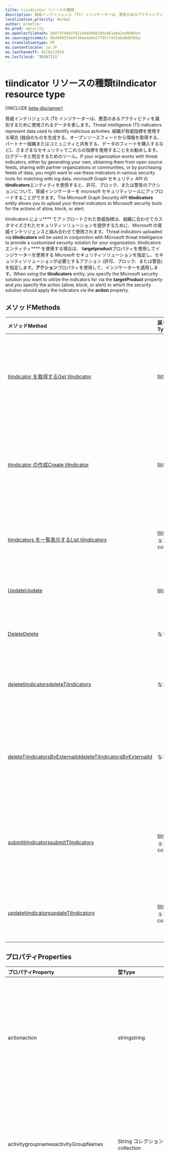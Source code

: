 ```yaml
---
title: tiindicator リソースの種類
description: 脅威インテリジェンス (TI) インジケーターは、悪意のあるアクティビティを識別するために使用されるデータを表します。 組織が脅威指標を使用する場合 (独自の情報を生成する、オープンソースフィードから取得する、パートナー組織またはコミュニティとの共有、またはデータのフィードを購入するなど)、多くの場合、これらの指標をさまざまなセキュリティで使用することが望まれます。ログデータと照合するためのツール。 Graph Security tiindicators エンティティを使用すると、許可、ブロック、または警告のアクションについて、脅威インジケーターを Microsoft セキュリティツールにアップロードできます。
localization_priority: Normal
author: preetikr
ms.prod: security
ms.openlocfilehash: 8b8f3fe9b37021a9dd90dc03e861a8a1ed9d69de
ms.sourcegitcommit: 88ddd033de0f36eedade277d57c922ebd0db5bba
ms.translationtype: MT
ms.contentlocale: ja-JP
ms.lasthandoff: 03/02/2019
ms.locfileid: "30367121"
---
```

# <a name="tiindicator-resource-type"></a><span data-ttu-id="66cae-105">tiindicator リソースの種類</span><span class="sxs-lookup"><span data-stu-id="66cae-105">tiIndicator resource type</span></span>

[!INCLUDE [beta-disclaimer](../../includes/beta-disclaimer.md)]

<span data-ttu-id="66cae-106">脅威インテリジェンス (TI) インジケーターは、悪意のあるアクティビティを識別するために使用されるデータを表します。</span><span class="sxs-lookup"><span data-stu-id="66cae-106">Threat intelligence (TI) indicators represent data used to identify malicious activities.</span></span> <span data-ttu-id="66cae-107">組織が脅威指標を使用する場合 (独自のものを生成する、オープンソースフィードから情報を取得する、パートナー組織またはコミュニティと共有する、データのフィードを購入するなど)、さまざまなセキュリティでこれらの指標を使用することをお勧めします。ログデータと照合するためのツール。</span><span class="sxs-lookup"><span data-stu-id="66cae-107">If your organization works with threat indicators, either by generating your own, obtaining them from open source feeds, sharing with partner organizations or communities, or by purchasing feeds of data, you might want to use these indicators in various security tools for matching with log data.</span></span> <span data-ttu-id="66cae-108">microsoft Graph セキュリティ API の**tiindicators**エンティティを使用すると、許可、ブロック、または警告のアクションについて、脅威インジケーターを microsoft セキュリティツールにアップロードすることができます。</span><span class="sxs-lookup"><span data-stu-id="66cae-108">The Microsoft Graph Security API **tiIndicators** entity allows you to upload your threat indicators to Microsoft security tools for the actions of allow, block, or alert.</span></span>

<span data-ttu-id="66cae-109">tiindicators によっ\*\*\*\* てアップロードされた脅威指標は、組織に合わせてカスタマイズされたセキュリティソリューションを提供するために、Microsoft の脅威インテリジェンスと組み合わせて使用されます。</span><span class="sxs-lookup"><span data-stu-id="66cae-109">Threat indicators uploaded via **tiIndicators** will be used in conjunction with Microsoft threat intelligence to provide a customized security solution for your organization.</span></span> <span data-ttu-id="66cae-110">tiindicators エンティティ\*\*\*\* を使用する場合は、 **targetproduct**プロパティを使用してインジケーターを使用する Microsoft セキュリティソリューションを指定し、セキュリティソリューションが必要とするアクション (許可、ブロック、または警告) を指定します。**アクション**プロパティを使用して、インジケーターを適用します。</span><span class="sxs-lookup"><span data-stu-id="66cae-110">When using the **tiIndicators** entity, you specify the Microsoft security solution you want to utilize the indicators for via the **targetProduct** property and you specify the action (allow, block, or alert) to which the security solution should apply the indicators via the **action** property.</span></span>

## <a name="methods"></a><span data-ttu-id="66cae-111">メソッド</span><span class="sxs-lookup"><span data-stu-id="66cae-111">Methods</span></span>

| <span data-ttu-id="66cae-112">メソッド</span><span class="sxs-lookup"><span data-stu-id="66cae-112">Method</span></span>       | <span data-ttu-id="66cae-113">戻り値の型</span><span class="sxs-lookup"><span data-stu-id="66cae-113">Return Type</span></span> | <span data-ttu-id="66cae-114">説明</span><span class="sxs-lookup"><span data-stu-id="66cae-114">Description</span></span> |
|:-------------|:------------|:------------|
| [<span data-ttu-id="66cae-115">tiindicator を取得する</span><span class="sxs-lookup"><span data-stu-id="66cae-115">Get tiIndicator</span></span>](../api/tiindicator-get.md) | [<span data-ttu-id="66cae-116">tiindicator</span><span class="sxs-lookup"><span data-stu-id="66cae-116">tiIndicator</span></span>](tiindicator.md) | <span data-ttu-id="66cae-117">tiindicator オブジェクトのプロパティとリレーションシップを読み取ります。</span><span class="sxs-lookup"><span data-stu-id="66cae-117">Read properties and relationships of tiIndicator object.</span></span> |
| [<span data-ttu-id="66cae-118">tiindicator の作成</span><span class="sxs-lookup"><span data-stu-id="66cae-118">Create tiIndicator</span></span>](../api/tiindicators-post.md) | [<span data-ttu-id="66cae-119">tiindicator</span><span class="sxs-lookup"><span data-stu-id="66cae-119">tiIndicator</span></span>](tiindicator.md) | <span data-ttu-id="66cae-120">tiindicator コレクションへの投稿によって、新しい tiindicator を作成します。</span><span class="sxs-lookup"><span data-stu-id="66cae-120">Create a new tiIndicator by posting to the tiIndicators collection.</span></span> |
| [<span data-ttu-id="66cae-121">tiindicators を一覧表示する</span><span class="sxs-lookup"><span data-stu-id="66cae-121">List tiIndicators</span></span>](../api/tiindicators-list.md) | <span data-ttu-id="66cae-122">[tiindicator](tiindicator.md)コレクション</span><span class="sxs-lookup"><span data-stu-id="66cae-122">[tiIndicator](tiindicator.md) collection</span></span> | <span data-ttu-id="66cae-123">tiindicator オブジェクトのコレクションを取得します。</span><span class="sxs-lookup"><span data-stu-id="66cae-123">Get a tiIndicator object collection.</span></span> |
| [<span data-ttu-id="66cae-124">Update</span><span class="sxs-lookup"><span data-stu-id="66cae-124">Update</span></span>](../api/tiindicator-update.md) | [<span data-ttu-id="66cae-125">tiindicator</span><span class="sxs-lookup"><span data-stu-id="66cae-125">tiIndicator</span></span>](tiindicator.md) | <span data-ttu-id="66cae-126">tiindicator オブジェクトを更新します。</span><span class="sxs-lookup"><span data-stu-id="66cae-126">Update tiIndicator object.</span></span> |
| [<span data-ttu-id="66cae-127">Delete</span><span class="sxs-lookup"><span data-stu-id="66cae-127">Delete</span></span>](../api/tiindicator-delete.md) | <span data-ttu-id="66cae-128">なし</span><span class="sxs-lookup"><span data-stu-id="66cae-128">None</span></span> | <span data-ttu-id="66cae-129">tiindicator オブジェクトを削除します。</span><span class="sxs-lookup"><span data-stu-id="66cae-129">Delete tiIndicator object.</span></span> |
|[<span data-ttu-id="66cae-130">deletetiindicators</span><span class="sxs-lookup"><span data-stu-id="66cae-130">deleteTiIndicators</span></span>](../api/tiindicator-deletetiindicators.md)|<span data-ttu-id="66cae-131">なし</span><span class="sxs-lookup"><span data-stu-id="66cae-131">None</span></span>| <span data-ttu-id="66cae-132">複数の tiindicator オブジェクトを削除します。</span><span class="sxs-lookup"><span data-stu-id="66cae-132">Delete multiple tiIndicator objects.</span></span>|
|[<span data-ttu-id="66cae-133">deleteTiIndicatorsByExternalId</span><span class="sxs-lookup"><span data-stu-id="66cae-133">deleteTiIndicatorsByExternalId</span></span>](../api/tiindicator-deletetiindicatorsbyexternalid.md)|<span data-ttu-id="66cae-134">なし</span><span class="sxs-lookup"><span data-stu-id="66cae-134">None</span></span>| <span data-ttu-id="66cae-135">`externalId`プロパティによって複数の tiindicator オブジェクトを削除します。</span><span class="sxs-lookup"><span data-stu-id="66cae-135">Delete multiple tiIndicator objects by the `externalId` property.</span></span>|
|[<span data-ttu-id="66cae-136">submittiindicators</span><span class="sxs-lookup"><span data-stu-id="66cae-136">submitTiIndicators</span></span>](../api/tiindicator-submittiindicators.md)|<span data-ttu-id="66cae-137">[tiindicator](tiindicator.md)コレクション</span><span class="sxs-lookup"><span data-stu-id="66cae-137">[tiIndicator](tiindicator.md) collection</span></span>|<span data-ttu-id="66cae-138">tiindicators コレクションを投稿して、新しい tiindicators を作成します。</span><span class="sxs-lookup"><span data-stu-id="66cae-138">Create new tiIndicators by posting a tiIndicators collection.</span></span>|
|[<span data-ttu-id="66cae-139">updatetiindicators</span><span class="sxs-lookup"><span data-stu-id="66cae-139">updateTiIndicators</span></span>](../api/tiindicator-updatetiindicators.md)|<span data-ttu-id="66cae-140">[tiindicator](tiindicator.md)コレクション</span><span class="sxs-lookup"><span data-stu-id="66cae-140">[tiIndicator](tiindicator.md) collection</span></span>| <span data-ttu-id="66cae-141">複数の tiindicator オブジェクトを更新します。</span><span class="sxs-lookup"><span data-stu-id="66cae-141">Update multiple tiIndicator objects.</span></span>|

## <a name="properties"></a><span data-ttu-id="66cae-142">プロパティ</span><span class="sxs-lookup"><span data-stu-id="66cae-142">Properties</span></span>

| <span data-ttu-id="66cae-143">プロパティ</span><span class="sxs-lookup"><span data-stu-id="66cae-143">Property</span></span>     | <span data-ttu-id="66cae-144">型</span><span class="sxs-lookup"><span data-stu-id="66cae-144">Type</span></span>        | <span data-ttu-id="66cae-145">説明</span><span class="sxs-lookup"><span data-stu-id="66cae-145">Description</span></span> |
|:-------------|:------------|:------------|
|<span data-ttu-id="66cae-146">action</span><span class="sxs-lookup"><span data-stu-id="66cae-146">action</span></span>|<span data-ttu-id="66cae-147">string</span><span class="sxs-lookup"><span data-stu-id="66cae-147">string</span></span>| <span data-ttu-id="66cae-148">インジケーターが targetproduct セキュリティツール内から一致した場合に適用するアクション。</span><span class="sxs-lookup"><span data-stu-id="66cae-148">The action to apply if the indicator is matched from within the targetProduct security tool.</span></span> <span data-ttu-id="66cae-149">使用可能な値は、`unknown`、`allow`、`block`、`alert` です。</span><span class="sxs-lookup"><span data-stu-id="66cae-149">Possible values are: `unknown`, `allow`, `block`, `alert`.</span></span> <span data-ttu-id="66cae-150">**必ず指定します。**</span><span class="sxs-lookup"><span data-stu-id="66cae-150">**Required.**</span></span>|
|<span data-ttu-id="66cae-151">activitygroupnames</span><span class="sxs-lookup"><span data-stu-id="66cae-151">activityGroupNames</span></span>|<span data-ttu-id="66cae-152">String コレクション</span><span class="sxs-lookup"><span data-stu-id="66cae-152">String collection</span></span>|<span data-ttu-id="66cae-153">脅威指標でカバーされる悪意のあるアクティビティを担当する、その当事者のためのサイバー脅威インテリジェンス名。</span><span class="sxs-lookup"><span data-stu-id="66cae-153">The cyber threat intelligence name(s) for the parties responsible for the malicious activity covered by the threat indicator.</span></span>|
|<span data-ttu-id="66cae-154">additionalinformation</span><span class="sxs-lookup"><span data-stu-id="66cae-154">additionalInformation</span></span>|<span data-ttu-id="66cae-155">String</span><span class="sxs-lookup"><span data-stu-id="66cae-155">String</span></span>|<span data-ttu-id="66cae-156">他の tiindicator プロパティでカバーされていない特別なデータが配置される可能性がある catchall 領域。</span><span class="sxs-lookup"><span data-stu-id="66cae-156">A catchall area into which extra data from the indicator not covered by the other tiIndicator properties may be placed.</span></span> <span data-ttu-id="66cae-157">通常、additionalinformation に配置されるデータは、targetproduct セキュリティツールでは使用されません。</span><span class="sxs-lookup"><span data-stu-id="66cae-157">Data placed into additionalInformation will typically not be utilized by the targetProduct security tool.</span></span>|
|<span data-ttu-id="66cae-158">azureTenantId</span><span class="sxs-lookup"><span data-stu-id="66cae-158">azureTenantId</span></span>|<span data-ttu-id="66cae-159">String</span><span class="sxs-lookup"><span data-stu-id="66cae-159">String</span></span>| <span data-ttu-id="66cae-160">インジケーターが取り込まれたのときに、システムによってスタンプされます。</span><span class="sxs-lookup"><span data-stu-id="66cae-160">Stamped by the system when the indicator is ingested.</span></span> <span data-ttu-id="66cae-161">送信クライアントの Azure Active Directory テナント id。</span><span class="sxs-lookup"><span data-stu-id="66cae-161">The Azure Active Directory tenant id of submitting client.</span></span> <span data-ttu-id="66cae-162">**必ず指定します。**</span><span class="sxs-lookup"><span data-stu-id="66cae-162">**Required.**</span></span>|
|<span data-ttu-id="66cae-163">confidence</span><span class="sxs-lookup"><span data-stu-id="66cae-163">confidence</span></span>|<span data-ttu-id="66cae-164">Int32</span><span class="sxs-lookup"><span data-stu-id="66cae-164">Int32</span></span>|<span data-ttu-id="66cae-165">インジケーター内のデータが悪意のある動作を正確に特定していることを表す整数。</span><span class="sxs-lookup"><span data-stu-id="66cae-165">An integer representing the confidence the data within the indicator accurately identifies malicious behavior.</span></span> <span data-ttu-id="66cae-166">指定できる値は 0 ~ 100 で、100は最高です。</span><span class="sxs-lookup"><span data-stu-id="66cae-166">Acceptable values are 0 – 100 with 100 being the highest.</span></span>|
|<span data-ttu-id="66cae-167">説明</span><span class="sxs-lookup"><span data-stu-id="66cae-167">description</span></span>|<span data-ttu-id="66cae-168">String</span><span class="sxs-lookup"><span data-stu-id="66cae-168">String</span></span>| <span data-ttu-id="66cae-169">インジケーターで表される脅威の簡単な説明 (100 文字以内)。</span><span class="sxs-lookup"><span data-stu-id="66cae-169">Brief description (100 characters or less) of the threat represented by the indicator.</span></span> <span data-ttu-id="66cae-170">**必ず指定します。**</span><span class="sxs-lookup"><span data-stu-id="66cae-170">**Required.**</span></span>|
|<span data-ttu-id="66cae-171">diamondModel</span><span class="sxs-lookup"><span data-stu-id="66cae-171">diamondModel</span></span>|<span data-ttu-id="66cae-172">string</span><span class="sxs-lookup"><span data-stu-id="66cae-172">string</span></span>|<span data-ttu-id="66cae-173">このインジケーターが存在する菱形モデルの領域。</span><span class="sxs-lookup"><span data-stu-id="66cae-173">The area of the Diamond Model in which this indicator exists.</span></span> <span data-ttu-id="66cae-174">可能な値は、`unknown`、`adversary`、`capability`、`infrastructure`、`victim` です。</span><span class="sxs-lookup"><span data-stu-id="66cae-174">Possible values are: `unknown`, `adversary`, `capability`, `infrastructure`, `victim`.</span></span>|
|<span data-ttu-id="66cae-175">expirationDateTime</span><span class="sxs-lookup"><span data-stu-id="66cae-175">expirationDateTime</span></span>|<span data-ttu-id="66cae-176">DateTimeOffset</span><span class="sxs-lookup"><span data-stu-id="66cae-176">DateTimeOffset</span></span>| <span data-ttu-id="66cae-177">インジケーターがいつ期限切れになるかを示す DateTime 文字列。</span><span class="sxs-lookup"><span data-stu-id="66cae-177">DateTime string indicating when the Indicator expires.</span></span> <span data-ttu-id="66cae-178">システム内の古いインジケーターが保持されないようにするには、すべてのインジケーターに有効期限が設定されている必要があります。</span><span class="sxs-lookup"><span data-stu-id="66cae-178">All indicators must have an expiration date to avoid stale indicators persisting in the system.</span></span> <span data-ttu-id="66cae-179">Timestamp 型は、ISO 8601 形式を使用して日付と時刻の情報を表し、常に UTC 時間です。</span><span class="sxs-lookup"><span data-stu-id="66cae-179">The Timestamp type represents date and time information using ISO 8601 format and is always in UTC time.</span></span> <span data-ttu-id="66cae-180">たとえば、2014 年 1 月 1 日午前 0 時 (UTC) は、次のようになります。`'2014-01-01T00:00:00Z'`</span><span class="sxs-lookup"><span data-stu-id="66cae-180">For example, midnight UTC on Jan 1, 2014 would look like this: `'2014-01-01T00:00:00Z'`.</span></span> <span data-ttu-id="66cae-181">**必ず指定します。**</span><span class="sxs-lookup"><span data-stu-id="66cae-181">**Required.**</span></span>|
|<span data-ttu-id="66cae-182">externalId</span><span class="sxs-lookup"><span data-stu-id="66cae-182">externalId</span></span>|<span data-ttu-id="66cae-183">String</span><span class="sxs-lookup"><span data-stu-id="66cae-183">String</span></span>| <span data-ttu-id="66cae-184">インジケーターをインジケータープロバイダーのシステム (例: 外部キー) に結びつける識別番号。</span><span class="sxs-lookup"><span data-stu-id="66cae-184">An identification number that ties the indicator back to the indicator provider’s system (e.g. a foreign key).</span></span> |
|<span data-ttu-id="66cae-185">id</span><span class="sxs-lookup"><span data-stu-id="66cae-185">id</span></span>|<span data-ttu-id="66cae-186">文字列</span><span class="sxs-lookup"><span data-stu-id="66cae-186">String</span></span>|<span data-ttu-id="66cae-187">インジケーターが取り込まれたの場合に、システムによって作成されます。</span><span class="sxs-lookup"><span data-stu-id="66cae-187">Created by the system when the indicator is ingested.</span></span> <span data-ttu-id="66cae-188">生成された GUID/一意の識別子。</span><span class="sxs-lookup"><span data-stu-id="66cae-188">Generated GUID/unique identifier.</span></span> <span data-ttu-id="66cae-189">読み取り専用です。</span><span class="sxs-lookup"><span data-stu-id="66cae-189">Read-only.</span></span>|
|<span data-ttu-id="66cae-190">ingestedDateTime</span><span class="sxs-lookup"><span data-stu-id="66cae-190">ingestedDateTime</span></span>|<span data-ttu-id="66cae-191">DateTimeOffset</span><span class="sxs-lookup"><span data-stu-id="66cae-191">DateTimeOffset</span></span>| <span data-ttu-id="66cae-192">インジケーターが取り込まれたのときに、システムによってスタンプされます。</span><span class="sxs-lookup"><span data-stu-id="66cae-192">Stamped by the system when the indicator is ingested.</span></span> <span data-ttu-id="66cae-193">Timestamp 型は、ISO 8601 形式を使用して日付と時刻の情報を表し、常に UTC 時間です。</span><span class="sxs-lookup"><span data-stu-id="66cae-193">The Timestamp type represents date and time information using ISO 8601 format and is always in UTC time.</span></span> <span data-ttu-id="66cae-194">たとえば、2014 年 1 月 1 日午前 0 時 (UTC) は、次のようになります。`'2014-01-01T00:00:00Z'`</span><span class="sxs-lookup"><span data-stu-id="66cae-194">For example, midnight UTC on Jan 1, 2014 would look like this: `'2014-01-01T00:00:00Z'`</span></span>|
|<span data-ttu-id="66cae-195">isActive</span><span class="sxs-lookup"><span data-stu-id="66cae-195">isActive</span></span>|<span data-ttu-id="66cae-196">Boolean</span><span class="sxs-lookup"><span data-stu-id="66cae-196">Boolean</span></span>| <span data-ttu-id="66cae-197">システム内のインジケーターを非アクティブ化するために使用されます。</span><span class="sxs-lookup"><span data-stu-id="66cae-197">Used to deactivate indicators within system.</span></span> <span data-ttu-id="66cae-198">既定では、送信されたインジケーターはすべてアクティブとして設定されます。</span><span class="sxs-lookup"><span data-stu-id="66cae-198">By default, any indicator submitted is set as active.</span></span> <span data-ttu-id="66cae-199">ただし、プロバイダーは、この設定を使用した既存のインジケーターを ' False ' に送信して、システム内のインジケーターを非アクティブ化することができます。</span><span class="sxs-lookup"><span data-stu-id="66cae-199">However, providers may submit existing indicators with this set to ‘False’ to deactivate indicators in the system.</span></span>|
|<span data-ttu-id="66cae-200">"出てきたチェイン"</span><span class="sxs-lookup"><span data-stu-id="66cae-200">killChain</span></span>|<span data-ttu-id="66cae-201">String コレクション</span><span class="sxs-lookup"><span data-stu-id="66cae-201">String collection</span></span>|<span data-ttu-id="66cae-202">このインジケーターが対象とする、キルチェーン上の点または点を表す文字列の JSON 配列。</span><span class="sxs-lookup"><span data-stu-id="66cae-202">A JSON array of strings that describes which point or points on the Kill Chain this indicator targets.</span></span> <span data-ttu-id="66cae-203">正確な値については、以下の「次を参照してください」を参照してください。</span><span class="sxs-lookup"><span data-stu-id="66cae-203">See ‘killChain values’ below for exact values.</span></span> |
|<span data-ttu-id="66cae-204">knownfalse 陽性</span><span class="sxs-lookup"><span data-stu-id="66cae-204">knownFalsePositives</span></span>|<span data-ttu-id="66cae-205">String</span><span class="sxs-lookup"><span data-stu-id="66cae-205">String</span></span>|<span data-ttu-id="66cae-206">インジケーターが誤検知を引き起こす可能性があるシナリオ。</span><span class="sxs-lookup"><span data-stu-id="66cae-206">Scenarios in which the indicator may cause false positives.</span></span> <span data-ttu-id="66cae-207">これは、人間が判読できるテキストである必要があります。</span><span class="sxs-lookup"><span data-stu-id="66cae-207">This should be human-readable text.</span></span>|
|<span data-ttu-id="66cae-208">lastReportedDateTime</span><span class="sxs-lookup"><span data-stu-id="66cae-208">lastReportedDateTime</span></span>|<span data-ttu-id="66cae-209">DateTimeOffset</span><span class="sxs-lookup"><span data-stu-id="66cae-209">DateTimeOffset</span></span>|<span data-ttu-id="66cae-210">最後にインジケーターが表示された時刻。</span><span class="sxs-lookup"><span data-stu-id="66cae-210">The last time the indicator was seen.</span></span> <span data-ttu-id="66cae-211">Timestamp 型は、ISO 8601 形式を使用して日付と時刻の情報を表し、常に UTC 時間です。</span><span class="sxs-lookup"><span data-stu-id="66cae-211">The Timestamp type represents date and time information using ISO 8601 format and is always in UTC time.</span></span> <span data-ttu-id="66cae-212">たとえば、2014 年 1 月 1 日午前 0 時 (UTC) は、次のようになります。`'2014-01-01T00:00:00Z'`</span><span class="sxs-lookup"><span data-stu-id="66cae-212">For example, midnight UTC on Jan 1, 2014 would look like this: `'2014-01-01T00:00:00Z'`</span></span>|
|<span data-ttu-id="66cae-213">悪意のある refrefamilynames</span><span class="sxs-lookup"><span data-stu-id="66cae-213">malwareFamilyNames</span></span>|<span data-ttu-id="66cae-214">String コレクション</span><span class="sxs-lookup"><span data-stu-id="66cae-214">String collection</span></span>|<span data-ttu-id="66cae-215">インジケーターに関連付けられたマルウェアファミリ名 (存在する場合)。</span><span class="sxs-lookup"><span data-stu-id="66cae-215">The malware family name associated with an indicator if it exists.</span></span> <span data-ttu-id="66cae-216">microsoft では、Windows Defender セキュリティインテリジェンスの[脅威の百科事典](https://www.microsoft.com/wdsi/threats)を使用して検出できる場合は、microsoft マルウェアファミリ名を推奨しています。</span><span class="sxs-lookup"><span data-stu-id="66cae-216">Microsoft prefers the Microsoft malware family name if at all possible which can be found via the Windows Defender Security Intelligence [threat encyclopedia](https://www.microsoft.com/wdsi/threats).</span></span>|
|<span data-ttu-id="66cae-217">「いいえ veonly」</span><span class="sxs-lookup"><span data-stu-id="66cae-217">passiveOnly</span></span>|<span data-ttu-id="66cae-218">Boolean</span><span class="sxs-lookup"><span data-stu-id="66cae-218">Boolean</span></span> |<span data-ttu-id="66cae-219">エンドユーザーに表示されるイベントをインジケーターがトリガーするかどうかを決定します。</span><span class="sxs-lookup"><span data-stu-id="66cae-219">Determines if the indicator should trigger an event that is visible to an end-user.</span></span> <span data-ttu-id="66cae-220">[true] に設定されている場合、セキュリティツールは、' hit ' が発生したことをエンドユーザーに通知しません。</span><span class="sxs-lookup"><span data-stu-id="66cae-220">When set to ‘true,’ security tools will not notify the end user that a ‘hit’ has occurred.</span></span> <span data-ttu-id="66cae-221">これは、通常、一致が発生したが、その操作は実行されないことをログに記録するセキュリティ製品によって、監査またはサイレントモードとして扱われます。</span><span class="sxs-lookup"><span data-stu-id="66cae-221">This is most often treated as audit or silent mode by security products where they will simply log that a match occurred but will not perform the action.</span></span> <span data-ttu-id="66cae-222">既定値は false です。</span><span class="sxs-lookup"><span data-stu-id="66cae-222">Default value is false.</span></span> |
|<span data-ttu-id="66cae-223">重大度</span><span class="sxs-lookup"><span data-stu-id="66cae-223">severity</span></span>|<span data-ttu-id="66cae-224">Int32</span><span class="sxs-lookup"><span data-stu-id="66cae-224">Int32</span></span>| <span data-ttu-id="66cae-225">インジケーター内のデータによって識別される、悪意のある動作の重要度を表す整数。</span><span class="sxs-lookup"><span data-stu-id="66cae-225">An integer representing the severity of the malicious behavior identified by the data within the indicator.</span></span> <span data-ttu-id="66cae-226">指定可能な値は0–5で、5は最も深刻であり、0はまったく重要ではありません。</span><span class="sxs-lookup"><span data-stu-id="66cae-226">Acceptable values are 0 – 5 where 5 is the most severe and zero is not severe at all.</span></span> <span data-ttu-id="66cae-227">既定値は3です。</span><span class="sxs-lookup"><span data-stu-id="66cae-227">Default value is 3.</span></span> |
|<span data-ttu-id="66cae-228">tags</span><span class="sxs-lookup"><span data-stu-id="66cae-228">tags</span></span>|<span data-ttu-id="66cae-229">String コレクション</span><span class="sxs-lookup"><span data-stu-id="66cae-229">String collection</span></span>|<span data-ttu-id="66cae-230">任意のタグ/キーワードを格納する文字列の JSON 配列。</span><span class="sxs-lookup"><span data-stu-id="66cae-230">A JSON array of strings that stores arbitrary tags/keywords.</span></span> |
|<span data-ttu-id="66cae-231">targetproduct</span><span class="sxs-lookup"><span data-stu-id="66cae-231">targetProduct</span></span>|<span data-ttu-id="66cae-232">String</span><span class="sxs-lookup"><span data-stu-id="66cae-232">String</span></span>|<span data-ttu-id="66cae-233">インジケーターを適用する1つのセキュリティ製品を表す文字列型 (string) の値を指定します。</span><span class="sxs-lookup"><span data-stu-id="66cae-233">A string value representing a single security product to which the indicator should be applied.</span></span> <span data-ttu-id="66cae-234">指定できる値は`Azure Sentinel`次のとおりです。</span><span class="sxs-lookup"><span data-stu-id="66cae-234">Acceptable values are: `Azure Sentinel`.</span></span> <span data-ttu-id="66cae-235">**Required**</span><span class="sxs-lookup"><span data-stu-id="66cae-235">**Required**</span></span>|
|<span data-ttu-id="66cae-236">threatType</span><span class="sxs-lookup"><span data-stu-id="66cae-236">threatType</span></span>|<span data-ttu-id="66cae-237">String</span><span class="sxs-lookup"><span data-stu-id="66cae-237">String</span></span>| <span data-ttu-id="66cae-238">各インジケーターには、有効なインジケーターの脅威の種類が含まれている必要があります。</span><span class="sxs-lookup"><span data-stu-id="66cae-238">Each indicator must have a valid Indicator Threat Type.</span></span> <span data-ttu-id="66cae-239">可能な値は、`Botnet`、`C2`、`CryptoMining`、`Darknet`、`DDoS`、`MaliciousUrl`、`Malware`、`Phishing`、`Proxy`、`PUA`、`WatchList` です。</span><span class="sxs-lookup"><span data-stu-id="66cae-239">Possible values are: `Botnet`, `C2`, `CryptoMining`, `Darknet`, `DDoS`, `MaliciousUrl`, `Malware`, `Phishing`, `Proxy`, `PUA`, `WatchList`.</span></span> <span data-ttu-id="66cae-240">**必ず指定します。**</span><span class="sxs-lookup"><span data-stu-id="66cae-240">**Required.**</span></span> |
|<span data-ttu-id="66cae-241">tlpLevel</span><span class="sxs-lookup"><span data-stu-id="66cae-241">tlpLevel</span></span>|<span data-ttu-id="66cae-242">string</span><span class="sxs-lookup"><span data-stu-id="66cae-242">string</span></span>| <span data-ttu-id="66cae-243">インジケーターのトラフィックライトプロトコルの値。</span><span class="sxs-lookup"><span data-stu-id="66cae-243">Traffic Light Protocol value for the indicator.</span></span> <span data-ttu-id="66cae-244">可能な値は、`unknown`、`white`、`green`、`amber`、`red` です。</span><span class="sxs-lookup"><span data-stu-id="66cae-244">Possible values are: `unknown`, `white`, `green`, `amber`, `red`.</span></span> <span data-ttu-id="66cae-245">**必ず指定します。**</span><span class="sxs-lookup"><span data-stu-id="66cae-245">**Required.**</span></span>|

### <a name="indicator-observables---email"></a><span data-ttu-id="66cae-246">インジケーター Observables-電子メール</span><span class="sxs-lookup"><span data-stu-id="66cae-246">Indicator Observables - Email</span></span>

| <span data-ttu-id="66cae-247">プロパティ</span><span class="sxs-lookup"><span data-stu-id="66cae-247">Property</span></span>     | <span data-ttu-id="66cae-248">型</span><span class="sxs-lookup"><span data-stu-id="66cae-248">Type</span></span>        | <span data-ttu-id="66cae-249">説明</span><span class="sxs-lookup"><span data-stu-id="66cae-249">Description</span></span> |
|:-------------|:------------|:------------|
|<span data-ttu-id="66cae-250">emailencoding</span><span class="sxs-lookup"><span data-stu-id="66cae-250">emailEncoding</span></span>|<span data-ttu-id="66cae-251">String</span><span class="sxs-lookup"><span data-stu-id="66cae-251">String</span></span>|<span data-ttu-id="66cae-252">電子メールで使用されるテキストエンコードの種類。</span><span class="sxs-lookup"><span data-stu-id="66cae-252">The type of text encoding used in the email.</span></span>|
|<span data-ttu-id="66cae-253">emaillanguage</span><span class="sxs-lookup"><span data-stu-id="66cae-253">emailLanguage</span></span>|<span data-ttu-id="66cae-254">String</span><span class="sxs-lookup"><span data-stu-id="66cae-254">String</span></span>|<span data-ttu-id="66cae-255">電子メールの言語。</span><span class="sxs-lookup"><span data-stu-id="66cae-255">The language of the email.</span></span>|
|<span data-ttu-id="66cae-256">emailrecipient</span><span class="sxs-lookup"><span data-stu-id="66cae-256">emailRecipient</span></span>|<span data-ttu-id="66cae-257">String</span><span class="sxs-lookup"><span data-stu-id="66cae-257">String</span></span>|<span data-ttu-id="66cae-258">受信者の電子メールアドレス。</span><span class="sxs-lookup"><span data-stu-id="66cae-258">Recipient email address.</span></span>|
|<span data-ttu-id="66cae-259">emailSenderAddress</span><span class="sxs-lookup"><span data-stu-id="66cae-259">emailSenderAddress</span></span>|<span data-ttu-id="66cae-260">String</span><span class="sxs-lookup"><span data-stu-id="66cae-260">String</span></span>|<span data-ttu-id="66cae-261">attacker& # 124; 犠牲者の電子メールアドレス。</span><span class="sxs-lookup"><span data-stu-id="66cae-261">Email address of the attacker&#124;victim.</span></span>|
|<span data-ttu-id="66cae-262">emailsendername</span><span class="sxs-lookup"><span data-stu-id="66cae-262">emailSenderName</span></span>|<span data-ttu-id="66cae-263">String</span><span class="sxs-lookup"><span data-stu-id="66cae-263">String</span></span>|<span data-ttu-id="66cae-264">attacker& # 124; 犠牲者の表示名。</span><span class="sxs-lookup"><span data-stu-id="66cae-264">Displayed name of the attacker&#124;victim.</span></span>|
|<span data-ttu-id="66cae-265">emailsourcedomain</span><span class="sxs-lookup"><span data-stu-id="66cae-265">emailSourceDomain</span></span>|<span data-ttu-id="66cae-266">String</span><span class="sxs-lookup"><span data-stu-id="66cae-266">String</span></span>|<span data-ttu-id="66cae-267">電子メールで使用されるドメイン。</span><span class="sxs-lookup"><span data-stu-id="66cae-267">Domain used in the email.</span></span>|
|<span data-ttu-id="66cae-268">emailSourceIpAddress</span><span class="sxs-lookup"><span data-stu-id="66cae-268">emailSourceIpAddress</span></span>|<span data-ttu-id="66cae-269">String</span><span class="sxs-lookup"><span data-stu-id="66cae-269">String</span></span>|<span data-ttu-id="66cae-270">電子メールの送信元 IP アドレス。</span><span class="sxs-lookup"><span data-stu-id="66cae-270">Source IP address of email.</span></span>|
|<span data-ttu-id="66cae-271">emailSubject</span><span class="sxs-lookup"><span data-stu-id="66cae-271">emailSubject</span></span>|<span data-ttu-id="66cae-272">String</span><span class="sxs-lookup"><span data-stu-id="66cae-272">String</span></span>|<span data-ttu-id="66cae-273">電子メールの件名。</span><span class="sxs-lookup"><span data-stu-id="66cae-273">Subject line of email.</span></span>|
|<span data-ttu-id="66cae-274">emailxmailer</span><span class="sxs-lookup"><span data-stu-id="66cae-274">emailXMailer</span></span>|<span data-ttu-id="66cae-275">String</span><span class="sxs-lookup"><span data-stu-id="66cae-275">String</span></span>|<span data-ttu-id="66cae-276">電子メールで使用される X メーラの値。</span><span class="sxs-lookup"><span data-stu-id="66cae-276">X-Mailer value used in the email.</span></span>|

### <a name="indicator-observables---file"></a><span data-ttu-id="66cae-277">インジケーター Observables-ファイル</span><span class="sxs-lookup"><span data-stu-id="66cae-277">Indicator Observables - File</span></span>

| <span data-ttu-id="66cae-278">プロパティ</span><span class="sxs-lookup"><span data-stu-id="66cae-278">Property</span></span>     | <span data-ttu-id="66cae-279">型</span><span class="sxs-lookup"><span data-stu-id="66cae-279">Type</span></span>        | <span data-ttu-id="66cae-280">説明</span><span class="sxs-lookup"><span data-stu-id="66cae-280">Description</span></span> |
|:-------------|:------------|:------------|
|<span data-ttu-id="66cae-281">fileCompileDateTime</span><span class="sxs-lookup"><span data-stu-id="66cae-281">fileCompileDateTime</span></span>|<span data-ttu-id="66cae-282">DateTimeOffset</span><span class="sxs-lookup"><span data-stu-id="66cae-282">DateTimeOffset</span></span>|<span data-ttu-id="66cae-283">ファイルがコンパイルされた日時。</span><span class="sxs-lookup"><span data-stu-id="66cae-283">DateTime when the file was compiled.</span></span> <span data-ttu-id="66cae-284">Timestamp 型は、ISO 8601 形式を使用して日付と時刻の情報を表し、常に UTC 時間です。</span><span class="sxs-lookup"><span data-stu-id="66cae-284">The Timestamp type represents date and time information using ISO 8601 format and is always in UTC time.</span></span> <span data-ttu-id="66cae-285">たとえば、2014 年 1 月 1 日午前 0 時 (UTC) は、次のようになります。`'2014-01-01T00:00:00Z'`</span><span class="sxs-lookup"><span data-stu-id="66cae-285">For example, midnight UTC on Jan 1, 2014 would look like this: `'2014-01-01T00:00:00Z'`</span></span>|
|<span data-ttu-id="66cae-286">fileCreatedDateTime</span><span class="sxs-lookup"><span data-stu-id="66cae-286">fileCreatedDateTime</span></span>|<span data-ttu-id="66cae-287">DateTimeOffset</span><span class="sxs-lookup"><span data-stu-id="66cae-287">DateTimeOffset</span></span>| <span data-ttu-id="66cae-288">ファイルが作成された日時。Timestamp 型は、ISO 8601 形式を使用して日付と時刻の情報を表し、常に UTC 時間です。</span><span class="sxs-lookup"><span data-stu-id="66cae-288">DateTime when the file was created.The Timestamp type represents date and time information using ISO 8601 format and is always in UTC time.</span></span> <span data-ttu-id="66cae-289">たとえば、2014 年 1 月 1 日午前 0 時 (UTC) は、次のようになります。`'2014-01-01T00:00:00Z'`</span><span class="sxs-lookup"><span data-stu-id="66cae-289">For example, midnight UTC on Jan 1, 2014 would look like this: `'2014-01-01T00:00:00Z'`</span></span>|
|<span data-ttu-id="66cae-290">fileHashType</span><span class="sxs-lookup"><span data-stu-id="66cae-290">fileHashType</span></span>|<span data-ttu-id="66cae-291">string</span><span class="sxs-lookup"><span data-stu-id="66cae-291">string</span></span>| <span data-ttu-id="66cae-292">filehashvalue に格納されているハッシュの種類。</span><span class="sxs-lookup"><span data-stu-id="66cae-292">The type of hash stored in fileHashValue.</span></span> <span data-ttu-id="66cae-293">可能な値は、`unknown`、`sha1`、`sha256`、`md5`、`authenticodeHash256`、`lsHash`、`ctph` です。</span><span class="sxs-lookup"><span data-stu-id="66cae-293">Possible values are: `unknown`, `sha1`, `sha256`, `md5`, `authenticodeHash256`, `lsHash`, `ctph`.</span></span>|
|<span data-ttu-id="66cae-294">filehashvalue</span><span class="sxs-lookup"><span data-stu-id="66cae-294">fileHashValue</span></span>|<span data-ttu-id="66cae-295">String</span><span class="sxs-lookup"><span data-stu-id="66cae-295">String</span></span>| <span data-ttu-id="66cae-296">ファイルハッシュ値。</span><span class="sxs-lookup"><span data-stu-id="66cae-296">The file hash value.</span></span>|
|<span data-ttu-id="66cae-297">filemutexname</span><span class="sxs-lookup"><span data-stu-id="66cae-297">fileMutexName</span></span>|<span data-ttu-id="66cae-298">String</span><span class="sxs-lookup"><span data-stu-id="66cae-298">String</span></span>| <span data-ttu-id="66cae-299">ファイルベースの検出で使用されるミューテックス名。</span><span class="sxs-lookup"><span data-stu-id="66cae-299">Mutex name used in file-based detections.</span></span>|
|<span data-ttu-id="66cae-300">fileName</span><span class="sxs-lookup"><span data-stu-id="66cae-300">fileName</span></span>|<span data-ttu-id="66cae-301">String</span><span class="sxs-lookup"><span data-stu-id="66cae-301">String</span></span>|<span data-ttu-id="66cae-302">マークがファイルベースの場合は、ファイルの名前。</span><span class="sxs-lookup"><span data-stu-id="66cae-302">Name of the file if the indicator is file-based.</span></span> <span data-ttu-id="66cae-303">複数のファイル名をコンマで区切ることができます。</span><span class="sxs-lookup"><span data-stu-id="66cae-303">Multiple file names may be delimited by commas.</span></span> |
|<span data-ttu-id="66cae-304">filepacker</span><span class="sxs-lookup"><span data-stu-id="66cae-304">filePacker</span></span>|<span data-ttu-id="66cae-305">String</span><span class="sxs-lookup"><span data-stu-id="66cae-305">String</span></span>|<span data-ttu-id="66cae-306">対象のファイルをビルドするために使用される packer。</span><span class="sxs-lookup"><span data-stu-id="66cae-306">The packer used to build the file in question.</span></span>|
|<span data-ttu-id="66cae-307">パス</span><span class="sxs-lookup"><span data-stu-id="66cae-307">filePath</span></span>|<span data-ttu-id="66cae-308">String</span><span class="sxs-lookup"><span data-stu-id="66cae-308">String</span></span>|<span data-ttu-id="66cae-309">危険を示しているファイルのパス。</span><span class="sxs-lookup"><span data-stu-id="66cae-309">Path of file indicating compromise.</span></span> <span data-ttu-id="66cae-310">Windows または \* nix スタイルパスの場合があります。</span><span class="sxs-lookup"><span data-stu-id="66cae-310">May be a Windows or \*nix style path.</span></span>|
|<span data-ttu-id="66cae-311">fileSize</span><span class="sxs-lookup"><span data-stu-id="66cae-311">fileSize</span></span>|<span data-ttu-id="66cae-312">Int64</span><span class="sxs-lookup"><span data-stu-id="66cae-312">Int64</span></span>|<span data-ttu-id="66cae-313">ファイルのサイズ (バイト単位)。</span><span class="sxs-lookup"><span data-stu-id="66cae-313">Size of the file in bytes.</span></span>|
|<span data-ttu-id="66cae-314">fileType</span><span class="sxs-lookup"><span data-stu-id="66cae-314">fileType</span></span>|<span data-ttu-id="66cae-315">String</span><span class="sxs-lookup"><span data-stu-id="66cae-315">String</span></span>| <span data-ttu-id="66cae-316">ファイルの種類の説明テキスト。</span><span class="sxs-lookup"><span data-stu-id="66cae-316">Text description of the type of file.</span></span> <span data-ttu-id="66cae-317">たとえば、「Word 文書」や「バイナリ」などです。</span><span class="sxs-lookup"><span data-stu-id="66cae-317">For example, “Word Document” or “Binary”.</span></span>|

### <a name="indicator-observables---network"></a><span data-ttu-id="66cae-318">インジケーター Observables-ネットワーク</span><span class="sxs-lookup"><span data-stu-id="66cae-318">Indicator Observables - Network</span></span>

| <span data-ttu-id="66cae-319">プロパティ</span><span class="sxs-lookup"><span data-stu-id="66cae-319">Property</span></span>     | <span data-ttu-id="66cae-320">型</span><span class="sxs-lookup"><span data-stu-id="66cae-320">Type</span></span>        | <span data-ttu-id="66cae-321">説明</span><span class="sxs-lookup"><span data-stu-id="66cae-321">Description</span></span> |
|:-------------|:------------|:------------|
|<span data-ttu-id="66cae-322">domainName</span><span class="sxs-lookup"><span data-stu-id="66cae-322">domainName</span></span>|<span data-ttu-id="66cae-323">String</span><span class="sxs-lookup"><span data-stu-id="66cae-323">String</span></span>|<span data-ttu-id="66cae-324">このインジケーターに関連付けられているドメイン名。</span><span class="sxs-lookup"><span data-stu-id="66cae-324">Domain name associated with this indicator.</span></span> <span data-ttu-id="66cae-325">topleveldomain の形式にする必要があります (たとえば、baddomain.domain.net)。</span><span class="sxs-lookup"><span data-stu-id="66cae-325">Should be of the format subdomain.domain.topleveldomain (For example, baddomain.domain.net)</span></span>|
|<span data-ttu-id="66cae-326">networkCidrBlock</span><span class="sxs-lookup"><span data-stu-id="66cae-326">networkCidrBlock</span></span>|<span data-ttu-id="66cae-327">String</span><span class="sxs-lookup"><span data-stu-id="66cae-327">String</span></span>| <span data-ttu-id="66cae-328">このインジケーターで参照されているネットワークの CIDR ブロック表記表現。</span><span class="sxs-lookup"><span data-stu-id="66cae-328">CIDR Block notation representation of the network referenced in this indicator.</span></span> <span data-ttu-id="66cae-329">送信元と送信先を識別できない場合にのみ使用します。</span><span class="sxs-lookup"><span data-stu-id="66cae-329">Use only if the Source and Destination cannot be identified.</span></span> |
|<span data-ttu-id="66cae-330">networkdestinationasn</span><span class="sxs-lookup"><span data-stu-id="66cae-330">networkDestinationAsn</span></span>|<span data-ttu-id="66cae-331">Int32</span><span class="sxs-lookup"><span data-stu-id="66cae-331">Int32</span></span>|<span data-ttu-id="66cae-332">インジケーターで参照されているネットワークの宛先自律システム識別子。</span><span class="sxs-lookup"><span data-stu-id="66cae-332">The destination autonomous system identifier of the network referenced in the indicator.</span></span>|
|<span data-ttu-id="66cae-333">networkDestinationCidrBlock</span><span class="sxs-lookup"><span data-stu-id="66cae-333">networkDestinationCidrBlock</span></span>|<span data-ttu-id="66cae-334">String</span><span class="sxs-lookup"><span data-stu-id="66cae-334">String</span></span>|<span data-ttu-id="66cae-335">このインジケーターに含まれる、宛先ネットワークの CIDR ブロック表記表現。</span><span class="sxs-lookup"><span data-stu-id="66cae-335">CIDR Block notation representation of the destination network in this indicator.</span></span>|
|<span data-ttu-id="66cae-336">networkDestinationIPv4</span><span class="sxs-lookup"><span data-stu-id="66cae-336">networkDestinationIPv4</span></span>|<span data-ttu-id="66cae-337">String</span><span class="sxs-lookup"><span data-stu-id="66cae-337">String</span></span>|<span data-ttu-id="66cae-338">IPv4 IP アドレスの宛先。</span><span class="sxs-lookup"><span data-stu-id="66cae-338">IPv4 IP address destination.</span></span>|
|<span data-ttu-id="66cae-339">networkDestinationIPv6</span><span class="sxs-lookup"><span data-stu-id="66cae-339">networkDestinationIPv6</span></span>|<span data-ttu-id="66cae-340">String</span><span class="sxs-lookup"><span data-stu-id="66cae-340">String</span></span>|<span data-ttu-id="66cae-341">IPv6 IP アドレスの宛先。</span><span class="sxs-lookup"><span data-stu-id="66cae-341">IPv6 IP address destination.</span></span>|
|<span data-ttu-id="66cae-342">networkdestinationport</span><span class="sxs-lookup"><span data-stu-id="66cae-342">networkDestinationPort</span></span>|<span data-ttu-id="66cae-343">Int32</span><span class="sxs-lookup"><span data-stu-id="66cae-343">Int32</span></span>|<span data-ttu-id="66cae-344">TCP ポートの宛先。</span><span class="sxs-lookup"><span data-stu-id="66cae-344">TCP port destination.</span></span>|
|<span data-ttu-id="66cae-345">networkIPv4</span><span class="sxs-lookup"><span data-stu-id="66cae-345">networkIPv4</span></span>|<span data-ttu-id="66cae-346">String</span><span class="sxs-lookup"><span data-stu-id="66cae-346">String</span></span>| <span data-ttu-id="66cae-347">IPv4 IP アドレス。</span><span class="sxs-lookup"><span data-stu-id="66cae-347">IPv4 IP address.</span></span> <span data-ttu-id="66cae-348">送信元と送信先を識別できない場合にのみ使用します。</span><span class="sxs-lookup"><span data-stu-id="66cae-348">Use only if the Source and Destination cannot be identified.</span></span> |
|<span data-ttu-id="66cae-349">networkIPv6</span><span class="sxs-lookup"><span data-stu-id="66cae-349">networkIPv6</span></span>|<span data-ttu-id="66cae-350">String</span><span class="sxs-lookup"><span data-stu-id="66cae-350">String</span></span>| <span data-ttu-id="66cae-351">IPv6 IP アドレス。</span><span class="sxs-lookup"><span data-stu-id="66cae-351">IPv6 IP address.</span></span> <span data-ttu-id="66cae-352">送信元と送信先を識別できない場合にのみ使用します。</span><span class="sxs-lookup"><span data-stu-id="66cae-352">Use only if the Source and Destination cannot be identified.</span></span> |
|<span data-ttu-id="66cae-353">networkport</span><span class="sxs-lookup"><span data-stu-id="66cae-353">networkPort</span></span>|<span data-ttu-id="66cae-354">Int32</span><span class="sxs-lookup"><span data-stu-id="66cae-354">Int32</span></span>| <span data-ttu-id="66cae-355">TCP ポート。</span><span class="sxs-lookup"><span data-stu-id="66cae-355">TCP port.</span></span> <span data-ttu-id="66cae-356">送信元と送信先を識別できない場合にのみ使用します。</span><span class="sxs-lookup"><span data-stu-id="66cae-356">Use only if the Source and Destination cannot be identified.</span></span> |
|<span data-ttu-id="66cae-357">networkprotocol</span><span class="sxs-lookup"><span data-stu-id="66cae-357">networkProtocol</span></span>|<span data-ttu-id="66cae-358">Int32</span><span class="sxs-lookup"><span data-stu-id="66cae-358">Int32</span></span>|<span data-ttu-id="66cae-359">IPv4 ヘッダーの protocol フィールドの10進表現。</span><span class="sxs-lookup"><span data-stu-id="66cae-359">Decimal representation of the protocol field in the IPv4 header.</span></span>|
|<span data-ttu-id="66cae-360">networksourceasn</span><span class="sxs-lookup"><span data-stu-id="66cae-360">networkSourceAsn</span></span>|<span data-ttu-id="66cae-361">Int32</span><span class="sxs-lookup"><span data-stu-id="66cae-361">Int32</span></span>|<span data-ttu-id="66cae-362">インジケーターで参照されているネットワークの送信元の自律システム識別子。</span><span class="sxs-lookup"><span data-stu-id="66cae-362">The source autonomous system identifier of the network referenced in the indicator.</span></span>|
|<span data-ttu-id="66cae-363">networksourc要素 drblock</span><span class="sxs-lookup"><span data-stu-id="66cae-363">networkSourceCidrBlock</span></span>|<span data-ttu-id="66cae-364">String</span><span class="sxs-lookup"><span data-stu-id="66cae-364">String</span></span>|<span data-ttu-id="66cae-365">このインジケーターに表示されるソースネットワークの CIDR ブロック表記</span><span class="sxs-lookup"><span data-stu-id="66cae-365">CIDR Block notation representation of the source network in this indicator</span></span>|
|<span data-ttu-id="66cae-366">networkSourceIPv4</span><span class="sxs-lookup"><span data-stu-id="66cae-366">networkSourceIPv4</span></span>|<span data-ttu-id="66cae-367">String</span><span class="sxs-lookup"><span data-stu-id="66cae-367">String</span></span>|<span data-ttu-id="66cae-368">IPv4 IP アドレスソース。</span><span class="sxs-lookup"><span data-stu-id="66cae-368">IPv4 IP Address source.</span></span>|
|<span data-ttu-id="66cae-369">networkSourceIPv6</span><span class="sxs-lookup"><span data-stu-id="66cae-369">networkSourceIPv6</span></span>|<span data-ttu-id="66cae-370">String</span><span class="sxs-lookup"><span data-stu-id="66cae-370">String</span></span>|<span data-ttu-id="66cae-371">IPv6 IP アドレスソース。</span><span class="sxs-lookup"><span data-stu-id="66cae-371">IPv6 IP Address source.</span></span>|
|<span data-ttu-id="66cae-372">networksourceport</span><span class="sxs-lookup"><span data-stu-id="66cae-372">networkSourcePort</span></span>|<span data-ttu-id="66cae-373">Int32</span><span class="sxs-lookup"><span data-stu-id="66cae-373">Int32</span></span>|<span data-ttu-id="66cae-374">TCP ポートのソース。</span><span class="sxs-lookup"><span data-stu-id="66cae-374">TCP port source.</span></span>|
|<span data-ttu-id="66cae-375">url</span><span class="sxs-lookup"><span data-stu-id="66cae-375">url</span></span>|<span data-ttu-id="66cae-376">文字列型 (String)</span><span class="sxs-lookup"><span data-stu-id="66cae-376">String</span></span>|<span data-ttu-id="66cae-377">Uniform resource Locator。</span><span class="sxs-lookup"><span data-stu-id="66cae-377">Uniform Resource Locator.</span></span> <span data-ttu-id="66cae-378">この URL は、RFC 1738 に準拠している必要があります。</span><span class="sxs-lookup"><span data-stu-id="66cae-378">This URL must comply with RFC 1738.</span></span>|
|<span data-ttu-id="66cae-379">userAgent</span><span class="sxs-lookup"><span data-stu-id="66cae-379">userAgent</span></span>|<span data-ttu-id="66cae-380">String</span><span class="sxs-lookup"><span data-stu-id="66cae-380">String</span></span>|<span data-ttu-id="66cae-381">危険を示している可能性がある web 要求のユーザーエージェント文字列。</span><span class="sxs-lookup"><span data-stu-id="66cae-381">User-Agent string from a web request that could indicate compromise.</span></span>|

### <a name="diamondmodel-values"></a><span data-ttu-id="66cae-382">diamondModel の値</span><span class="sxs-lookup"><span data-stu-id="66cae-382">diamondModel values</span></span>

<span data-ttu-id="66cae-383">このモデルの詳細については、[ダイヤモンドモデル](http://diamondmodel.org)を参照してください。</span><span class="sxs-lookup"><span data-stu-id="66cae-383">For information about this model, see [The Diamond Model](http://diamondmodel.org).</span></span>

| <span data-ttu-id="66cae-384">値</span><span class="sxs-lookup"><span data-stu-id="66cae-384">Values</span></span> | <span data-ttu-id="66cae-385">説明</span><span class="sxs-lookup"><span data-stu-id="66cae-385">Description</span></span> |
|:-------|:------------|
|<span data-ttu-id="66cae-386">攻撃</span><span class="sxs-lookup"><span data-stu-id="66cae-386">adversary</span></span>|<span data-ttu-id="66cae-387">このマークは、敵対について説明します。</span><span class="sxs-lookup"><span data-stu-id="66cae-387">The indicator describes the adversary.</span></span>|
|<span data-ttu-id="66cae-388">capability</span><span class="sxs-lookup"><span data-stu-id="66cae-388">capability</span></span>|<span data-ttu-id="66cae-389">インジケーターは敵対機の機能です。</span><span class="sxs-lookup"><span data-stu-id="66cae-389">Indicator is a capability of the adversary.</span></span>|
|<span data-ttu-id="66cae-390">構築</span><span class="sxs-lookup"><span data-stu-id="66cae-390">infrastructure</span></span>|<span data-ttu-id="66cae-391">このインジケーターは、敵対のインフラストラクチャを示しています。</span><span class="sxs-lookup"><span data-stu-id="66cae-391">The indicator describes infrastructure of the adversary.</span></span>|
|<span data-ttu-id="66cae-392">犠牲</span><span class="sxs-lookup"><span data-stu-id="66cae-392">victim</span></span>|<span data-ttu-id="66cae-393">インジケーターは、敵対者の被害者を示します。</span><span class="sxs-lookup"><span data-stu-id="66cae-393">The indicator describes the victim of the adversary.</span></span>|

### <a name="killchain-values"></a><span data-ttu-id="66cae-394">指定した値の継承</span><span class="sxs-lookup"><span data-stu-id="66cae-394">killChain values</span></span>

| <span data-ttu-id="66cae-395">値</span><span class="sxs-lookup"><span data-stu-id="66cae-395">Values</span></span> | <span data-ttu-id="66cae-396">説明</span><span class="sxs-lookup"><span data-stu-id="66cae-396">Description</span></span> |
|:-------|:------------|
|<span data-ttu-id="66cae-397">アクション</span><span class="sxs-lookup"><span data-stu-id="66cae-397">Actions</span></span>|<span data-ttu-id="66cae-398">セキュリティ侵害されたシステムを悪用して、分散型のサービス拒否攻撃などの操作を実行していることを、攻撃者が示しています。</span><span class="sxs-lookup"><span data-stu-id="66cae-398">Indcates that the attacker is leveraging the compromised system to take actions such as a distributed denial of service attack.</span></span>|
|<span data-ttu-id="66cae-399">基準</span><span class="sxs-lookup"><span data-stu-id="66cae-399">C2</span></span>|<span data-ttu-id="66cae-400">侵害されたシステムの操作によって制御されるチャネルを表します。</span><span class="sxs-lookup"><span data-stu-id="66cae-400">Represents the control channel by which a compromised system is manipulated.</span></span>|
|<span data-ttu-id="66cae-401">配信</span><span class="sxs-lookup"><span data-stu-id="66cae-401">Delivery</span></span>|<span data-ttu-id="66cae-402">悪用コードを (例: USB、電子メール、web サイトなどの) 被害に分配するプロセス。</span><span class="sxs-lookup"><span data-stu-id="66cae-402">The process of distributing the exploit code to victims (for example USB, email, websites).</span></span>|
|<span data-ttu-id="66cae-403">活用</span><span class="sxs-lookup"><span data-stu-id="66cae-403">Exploitation</span></span>|<span data-ttu-id="66cae-404">脆弱性を利用するエクスプロイトコード (例: コードの実行)。</span><span class="sxs-lookup"><span data-stu-id="66cae-404">The exploit code taking advantage of vulnerabilities (for example, code execution).</span></span>|
|<span data-ttu-id="66cae-405">インストール</span><span class="sxs-lookup"><span data-stu-id="66cae-405">Installation</span></span>|<span data-ttu-id="66cae-406">脆弱性が悪用された後にマルウェアをインストールする。</span><span class="sxs-lookup"><span data-stu-id="66cae-406">Installing malware after a vulnerability has been exploited.</span></span>|
|<span data-ttu-id="66cae-407">予備</span><span class="sxs-lookup"><span data-stu-id="66cae-407">Reconnaissance</span></span>|<span data-ttu-id="66cae-408">マークは、今後の攻撃で使用されるアクティビティグループの情報の証拠です。</span><span class="sxs-lookup"><span data-stu-id="66cae-408">Indicator is evidence of an activity group harvesting information to be used in a future attack.</span></span>|
|<span data-ttu-id="66cae-409">Weaponization</span><span class="sxs-lookup"><span data-stu-id="66cae-409">Weaponization</span></span>|<span data-ttu-id="66cae-410">脆弱性を悪用コードに変える (たとえば、マルウェア)。</span><span class="sxs-lookup"><span data-stu-id="66cae-410">Turning a vulnerability into exploit code (for example, malware).</span></span>|

### <a name="threattype-values"></a><span data-ttu-id="66cae-411">threatType の値</span><span class="sxs-lookup"><span data-stu-id="66cae-411">threatType values</span></span>

| <span data-ttu-id="66cae-412">値</span><span class="sxs-lookup"><span data-stu-id="66cae-412">Values</span></span> | <span data-ttu-id="66cae-413">説明</span><span class="sxs-lookup"><span data-stu-id="66cae-413">Description</span></span> |
|:-------|:------------|
|<span data-ttu-id="66cae-414">ます</span><span class="sxs-lookup"><span data-stu-id="66cae-414">Botnet</span></span>| <span data-ttu-id="66cae-415">インジケーターは、ます node/member の詳細を示しています。</span><span class="sxs-lookup"><span data-stu-id="66cae-415">Indicator is detailing a botnet node/member.</span></span>|
|<span data-ttu-id="66cae-416">基準</span><span class="sxs-lookup"><span data-stu-id="66cae-416">C2</span></span>|<span data-ttu-id="66cae-417">インジケーターは、ますのコマンド & Control ノードの詳細を示しています。</span><span class="sxs-lookup"><span data-stu-id="66cae-417">Indicator is detailing a Command & Control node of a botnet.</span></span>|
|<span data-ttu-id="66cae-418">cryptomining</span><span class="sxs-lookup"><span data-stu-id="66cae-418">CryptoMining</span></span>|<span data-ttu-id="66cae-419">このネットワークアドレスまたは URL を含むトラフィックは、CyrptoMining/リソースの乱用を示しています。</span><span class="sxs-lookup"><span data-stu-id="66cae-419">Traffic involving this network address / URL is an indication of CyrptoMining / Resource abuse.</span></span>|
|<span data-ttu-id="66cae-420">Darknet</span><span class="sxs-lookup"><span data-stu-id="66cae-420">Darknet</span></span>|<span data-ttu-id="66cae-421">インジケーターは、Darknet ノード/ネットワークのものです。</span><span class="sxs-lookup"><span data-stu-id="66cae-421">Indicator is that of a Darknet node/network.</span></span>
|<span data-ttu-id="66cae-422">DDoS</span><span class="sxs-lookup"><span data-stu-id="66cae-422">DDoS</span></span>|<span data-ttu-id="66cae-423">アクティブまたは今後の DDoS キャンペーンに関連する指標。</span><span class="sxs-lookup"><span data-stu-id="66cae-423">Indicators relating to an active or upcoming DDoS campaign.</span></span>|
|<span data-ttu-id="66cae-424">MaliciousUrl</span><span class="sxs-lookup"><span data-stu-id="66cae-424">MaliciousUrl</span></span>|<span data-ttu-id="66cae-425">マルウェアに対して提供されている URL。</span><span class="sxs-lookup"><span data-stu-id="66cae-425">URL that is serving malware.</span></span>|
|<span data-ttu-id="66cae-426">Malware</span><span class="sxs-lookup"><span data-stu-id="66cae-426">Malware</span></span>|<span data-ttu-id="66cae-427">悪意のあるファイルやファイルを説明するインジケーター。</span><span class="sxs-lookup"><span data-stu-id="66cae-427">Indicator describing a malicious file or files.</span></span>|
|<span data-ttu-id="66cae-428">攻撃</span><span class="sxs-lookup"><span data-stu-id="66cae-428">Phishing</span></span>|<span data-ttu-id="66cae-429">フィッシングキャンペーンに関連するインジケーター。</span><span class="sxs-lookup"><span data-stu-id="66cae-429">Indicators relating to a phishing campaign.</span></span>|
|<span data-ttu-id="66cae-430">プロキシ</span><span class="sxs-lookup"><span data-stu-id="66cae-430">Proxy</span></span>|<span data-ttu-id="66cae-431">インジケーターは、プロキシサービスのことです。</span><span class="sxs-lookup"><span data-stu-id="66cae-431">Indicator is that of a proxy service.</span></span>|
|<span data-ttu-id="66cae-432">私用</span><span class="sxs-lookup"><span data-stu-id="66cae-432">PUA</span></span>|<span data-ttu-id="66cae-433">望ましくない可能性があるアプリケーション。</span><span class="sxs-lookup"><span data-stu-id="66cae-433">Potentially Unwanted Application.</span></span>|
|<span data-ttu-id="66cae-434">WatchList</span><span class="sxs-lookup"><span data-stu-id="66cae-434">WatchList</span></span>|<span data-ttu-id="66cae-435">これは、脅威が正確であるかどうか、または手動での解釈が必要な場合に、インジケーターが配置される一般的なバケットです。</span><span class="sxs-lookup"><span data-stu-id="66cae-435">This is the generic bucket into which indicators are placed when it cannot be determined exactly what the threat is or will require manual interpretation.</span></span> <span data-ttu-id="66cae-436">これは通常、システムにデータを送信するパートナーによって使用されることはありません。</span><span class="sxs-lookup"><span data-stu-id="66cae-436">This should typically not be used by partners submitting data into the system.</span></span>|

### <a name="tlplevel-values"></a><span data-ttu-id="66cae-437">tlpLevel の値</span><span class="sxs-lookup"><span data-stu-id="66cae-437">tlpLevel values</span></span>

<span data-ttu-id="66cae-438">また、すべてのインジケーターに、送信時にトラフィック信号プロトコルの値が含まれている必要があります。</span><span class="sxs-lookup"><span data-stu-id="66cae-438">Every indicator must also have a Traffic Light Protocol value when it is submitted.</span></span> <span data-ttu-id="66cae-439">この値は、特定のインジケーターの感度と共有の範囲を表します。</span><span class="sxs-lookup"><span data-stu-id="66cae-439">This value represents the sensitivity and sharing scope of a given indicator.</span></span>

| <span data-ttu-id="66cae-440">値</span><span class="sxs-lookup"><span data-stu-id="66cae-440">Values</span></span> | <span data-ttu-id="66cae-441">説明</span><span class="sxs-lookup"><span data-stu-id="66cae-441">Description</span></span> |
|:-------|:------------|
|<span data-ttu-id="66cae-442">白</span><span class="sxs-lookup"><span data-stu-id="66cae-442">White</span></span>| <span data-ttu-id="66cae-443">共有スコープ: 無制限。</span><span class="sxs-lookup"><span data-stu-id="66cae-443">Sharing scope: Unlimited.</span></span> <span data-ttu-id="66cae-444">インジケーターは無制限に共有できます。制限はありません。</span><span class="sxs-lookup"><span data-stu-id="66cae-444">Indicators can be shared freely, without restriction.</span></span>|
|<span data-ttu-id="66cae-445">緑</span><span class="sxs-lookup"><span data-stu-id="66cae-445">Green</span></span>| <span data-ttu-id="66cae-446">共有スコープ: コミュニティ。</span><span class="sxs-lookup"><span data-stu-id="66cae-446">Sharing scope: Community.</span></span> <span data-ttu-id="66cae-447">インジケーターはセキュリティコミュニティと共有できます。</span><span class="sxs-lookup"><span data-stu-id="66cae-447">Indicators may be shared with the security community.</span></span>|
|<span data-ttu-id="66cae-448">黄色い</span><span class="sxs-lookup"><span data-stu-id="66cae-448">Amber</span></span>| <span data-ttu-id="66cae-449">共有スコープ: 制限されています。</span><span class="sxs-lookup"><span data-stu-id="66cae-449">Sharing scope: Limited.</span></span> <span data-ttu-id="66cae-450">これは、インジケーターの既定の設定であり、システムの動作がインジケーターと一致することを示す、脅威インテリジェンス2を実装するサービスおよびサービスオペレーターに対してのみ、共有を制限します。</span><span class="sxs-lookup"><span data-stu-id="66cae-450">This is the default setting for indicators and restricts sharing to only those with a ‘need-to-know’  being 1) Services and service operators that implement threat intelligence 2) Customers whose system(s) exhibit behavior consistent with the indicator.</span></span>|
|<span data-ttu-id="66cae-451">赤</span><span class="sxs-lookup"><span data-stu-id="66cae-451">Red</span></span>| <span data-ttu-id="66cae-452">共有スコープ: Personal。</span><span class="sxs-lookup"><span data-stu-id="66cae-452">Sharing scope: Personal.</span></span> <span data-ttu-id="66cae-453">これらのインジケーターは、本人でのみ直接共有されるようになっています。</span><span class="sxs-lookup"><span data-stu-id="66cae-453">These indicators are to only be shared directly and, preferably, in person.</span></span> <span data-ttu-id="66cae-454">通常は、指定された制限によって tlp 赤のインジケーターは取り込まれたされません。</span><span class="sxs-lookup"><span data-stu-id="66cae-454">Typically, TLP Red indicators are not ingested due to their pre-defined restrictions.</span></span> <span data-ttu-id="66cae-455">tlp 赤のインジケーターが送信された場合は、"" "の表示の`True`設定のみ" プロパティをに設定する必要があります。</span><span class="sxs-lookup"><span data-stu-id="66cae-455">If TLP Red indicators are submitted, the “PassiveOnly” property should be set to `True` as well.</span></span> |

## <a name="relationships"></a><span data-ttu-id="66cae-456">リレーションシップ</span><span class="sxs-lookup"><span data-stu-id="66cae-456">Relationships</span></span>

<span data-ttu-id="66cae-457">なし。</span><span class="sxs-lookup"><span data-stu-id="66cae-457">None.</span></span>

## <a name="json-representation"></a><span data-ttu-id="66cae-458">JSON 表記</span><span class="sxs-lookup"><span data-stu-id="66cae-458">JSON representation</span></span>

<span data-ttu-id="66cae-459">リソースの JSON 表記を次に示します。</span><span class="sxs-lookup"><span data-stu-id="66cae-459">The following is a JSON representation of the resource.</span></span>

<!-- {
  "blockType": "resource",
  "optionalProperties": [

  ],
  "@odata.type": "microsoft.graph.tiIndicator",
  "baseType": "",
  "keyProperty": "id"
}-->

```json
{
  "action": "string",
  "activityGroupNames": ["String"],
  "additionalInformation": "String",
  "azureTenantId": "String",
  "confidence": 1024,
  "description": "String",
  "diamondModel": "string",
  "domainName": "String",
  "emailEncoding": "String",
  "emailLanguage": "String",
  "emailRecipient": "String",
  "emailSenderAddress": "String",
  "emailSenderName": "String",
  "emailSourceDomain": "String",
  "emailSourceIpAddress": "String",
  "emailSubject": "String",
  "emailXMailer": "String",
  "expirationDateTime": "String (timestamp)",
  "externalId": "String",
  "fileCompileDateTime": "String (timestamp)",
  "fileCreatedDateTime": "String (timestamp)",
  "fileHashType": "string",
  "fileHashValue": "String",
  "fileMutexName": "String",
  "fileName": "String",
  "filePacker": "String",
  "filePath": "String",
  "fileSize": 1024,
  "fileType": "String",
  "id": "String (identifier)",
  "ingestedDateTime": "String (timestamp)",
  "isActive": true,
  "killChain": ["String"],
  "knownFalsePositives": "String",
  "lastReportedDateTime": "String (timestamp)",
  "malwareFamilyNames": ["String"],
  "networkCidrBlock": "String",
  "networkDestinationAsn": 1024,
  "networkDestinationCidrBlock": "String",
  "networkDestinationIPv4": "String",
  "networkDestinationIPv6": "String",
  "networkDestinationPort": 1024,
  "networkIPv4": "String",
  "networkIPv6": "String",
  "networkPort": 1024,
  "networkProtocol": 1024,
  "networkSourceAsn": 1024,
  "networkSourceCidrBlock": "String",
  "networkSourceIPv4": "String",
  "networkSourceIPv6": "String",
  "networkSourcePort": 1024,
  "passiveOnly": true,
  "severity": 1024,
  "tags": ["String"],
  "targetProduct": "String",
  "threatType": "String",
  "tlpLevel": "string",
  "url": "String",
  "userAgent": "String"
}
```

<!-- uuid: 16cd6b66-4b1a-43a1-adaf-3a886856ed98
2019-02-04 14:57:30 UTC -->
<!-- {
  "type": "#page.annotation",
  "description": "tiIndicator resource",
  "keywords": "",
  "section": "documentation",
  "tocPath": ""
}-->

